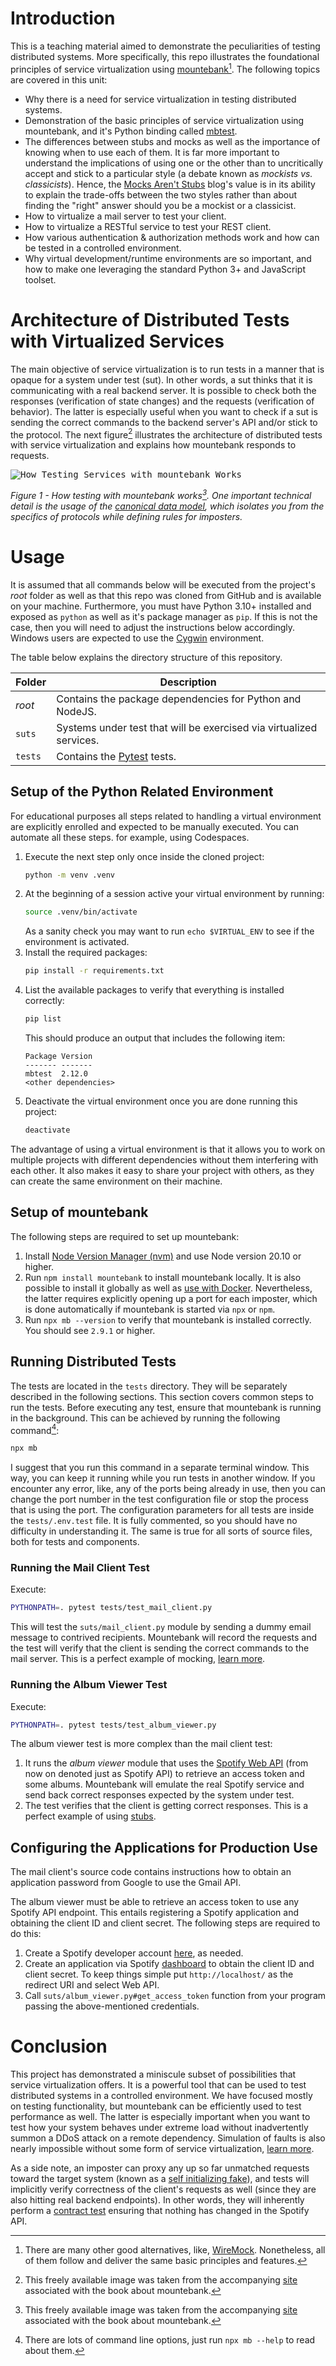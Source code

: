 # Introduction
This is a teaching material aimed to demonstrate the peculiarities of testing distributed systems. More specifically, this repo illustrates the foundational principles of service virtualization using [mountebank](https://www.mbtest.org/)[^1]. The following topics are covered in this unit:

- Why there is a need for service virtualization in testing distributed systems.
- Demonstration of the basic principles of service virtualization using mountebank, and it's Python binding called [mbtest](https://pypi.org/project/mbtest/).
- The differences between stubs and mocks as well as the importance of knowing when to use each of them. It is far more important to understand the implications of using one or the other than to uncritically accept and stick to a particular style (a debate known as _mockists vs. classicists_). Hence, the [Mocks Aren't Stubs](https://martinfowler.com/articles/mocksArentStubs.html) blog's value is in its ability to explain the trade-offs between the two styles rather than about finding the "right" answer should you be a mockist or a classicist.
- How to virtualize a mail server to test your client.
- How to virtualize a RESTful service to test your REST client.
- How various authentication & authorization methods work and how can be tested in a controlled environment.
- Why virtual development/runtime environments are so important, and how to make one leveraging the standard Python 3+ and JavaScript toolset.

# Architecture of Distributed Tests with Virtualized Services
The main objective of service virtualization is to run tests in a manner that is opaque for a system under test (sut). In other words, a sut thinks that it is communicating with a real backend server. It is possible to check both the responses (verification of state changes) and the requests (verification of behavior). The latter is especially useful when you want to check if a sut is sending the correct commands to the backend server's API and/or stick to the protocol. The next figure[^2] illustrates the architecture of distributed tests with service virtualization and explains how mountebank responds to requests. 

<kbd>![How Testing Services with mountebank Works](docs/mentalmodel-testing-microservices-with-mountebank2.png)</kbd>

*Figure 1 - How testing with mountebank works[^2]. One important technical detail is the usage of the [canonical data model](https://www.enterpriseintegrationpatterns.com/patterns/messaging/CanonicalDataModel.html), which isolates you from the specifics of protocols while defining rules for imposters.*

# Usage
It is assumed that all commands below will be executed from the project's *root* folder as well as that this repo 
was cloned from GitHub and is available on your machine. Furthermore, you must have Python 3.10+ 
installed and exposed as `python` as well as it's package manager as `pip`. 
If this is not the case, then you will need to adjust the instructions below accordingly. Windows users are
expected to use the [Cygwin](https://www.cygwin.com) environment.

The table below explains the directory structure of this repository.

| Folder    | Description                                                                      |
|-----------|----------------------------------------------------------------------------------|
| *root*    | Contains the package dependencies for Python and NodeJS.                         |
| `suts`    | Systems under test that will be exercised via virtualized services.              |
| `tests`   | Contains the [Pytest](https://docs.pytest.org/) tests.                           |

## Setup of the Python Related Environment
For educational purposes all steps related to handling a virtual environment are explicitly enrolled and expected to be manually executed. You can automate
all these steps. for example, using Codespaces.
1. Execute the next step only once inside the cloned project:
   ```bash
   python -m venv .venv
   ```
2. At the beginning of a session active your virtual environment by running:
   ```bash
   source .venv/bin/activate
   ```
   As a sanity check you may want to run `echo $VIRTUAL_ENV` to see if the environment is activated.
3. Install the required packages:
   ```bash
   pip install -r requirements.txt
   ```
4. List the available packages to verify that everything is installed correctly:
   ```bash
   pip list
   ```
   This should produce an output that includes the following item:
   ```
   Package Version
   ------- -------
   mbtest  2.12.0
   <other dependencies>
   ```
5. Deactivate the virtual environment once you are done running this project:
   ```bash
   deactivate
   ```
The advantage of using a virtual environment is that it allows you to work on multiple projects with different 
dependencies without them interfering with each other. It also makes it easy to share your project with others, 
as they can create the same environment on their machine.

## Setup of mountebank
The following steps are required to set up mountebank:

1. Install [Node Version Manager (nvm)](https://github.com/nvm-sh/nvm) and use Node version 20.10 or higher.
2. Run `npm install mountebank` to install mountebank locally. It is also possible to install it globally as well as [use with Docker](https://mbtest.readthedocs.io/en/latest/guide/docker.html). Nevertheless, the latter requires explicitly opening up a port for each imposter, which is done automatically if mountebank is started via `npx` or `npm`.
3. Run `npx mb --version` to verify that mountebank is installed correctly. You should see `2.9.1` or higher.

## Running Distributed Tests
The tests are located in the `tests` directory. They will be separately described in the following sections. This section covers common steps to run the tests. Before executing any test, ensure that mountebank is running in the background. This can be achieved by running the following command[^3]:
```bash
npx mb
```
I suggest that you run this command in a separate terminal window. This way, you can keep it running while you run tests in another window. If you encounter any error, like, any of the ports being already in use, then you can change the port number in the test configuration file or stop the process that is using the port. The configuration parameters for all tests are inside the `tests/.env.test` file. It is fully commented, so you should have no difficulty in understanding it. The same is true for all sorts of source files, both for tests and components.

### Running the Mail Client Test
Execute: 
```bash
PYTHONPATH=. pytest tests/test_mail_client.py
``` 
This will test the `suts/mail_client.py` module by sending a dummy email message to contrived recipients. Mountebank will record the requests and the test will verify that the client is sending the correct commands to the mail server. This is a perfect example of mocking, [learn more](https://www.mbtest.org/docs/api/mocks).

### Running the Album Viewer Test
Execute: 
```bash
PYTHONPATH=. pytest tests/test_album_viewer.py
```
The album viewer test is more complex than the mail client test:
1. It runs the _album viewer_ module that uses the [Spotify Web API](https://developer.spotify.com/documentation/web-api) (from now on denoted just as Spotify API) to retrieve an access token and some albums. Mountebank will emulate the real Spotify service and send back correct responses expected by the system under test.
2. The test verifies that the client is getting correct responses. This is a perfect example of using [stubs](https://www.mbtest.org/docs/api/stubs).

## Configuring the Applications for Production Use
The mail client's source code contains instructions how to obtain an application password from Google to use the Gmail API.

The album viewer must be able to retrieve an access token to use any Spotify API endpoint. This entails registering a Spotify application and obtaining the client ID and client secret. The following steps are required to do this:
1. Create a Spotify developer account [here](https://developer.spotify.com/), as needed. 
2. Create an application via Spotify [dashboard](https://developer.spotify.com/dashboard) to obtain the client ID and client secret. To keep things simple put `http://localhost/` as the redirect URI and select Web API.
3. Call `suts/album_viewer.py#get_access_token` function from your program passing the above-mentioned credentials. 

# Conclusion
This project has demonstrated a miniscule subset of possibilities that service virtualization offers. It is a powerful tool that can be used to test distributed systems in a controlled environment. We have focused mostly on testing functionality, but mountebank can be efficiently used to test performance as well. The latter is especially important when you want to test how your system behaves under extreme load without inadvertently summon a DDoS attack on a remote dependency. Simulation of faults is also nearly impossible without some form of service virtualization, [learn more](https://www.mbtest.org/docs/api/faults).

As a side note, an imposter can proxy any up so far unmatched requests toward the target system (known as a [self initializing fake](https://martinfowler.com/bliki/SelfInitializingFake.html)), and tests will implicitly verify correctness of the client's requests as well (since they are also hitting real backend endpoints). In other words, they will inherently perform a [contract test](https://martinfowler.com/bliki/ContractTest.html) ensuring that nothing has changed in the Spotify API.

[^1]: There are many other good alternatives, like, [WireMock](https://wiremock.org/). Nonetheless, all of them follow and deliver the same basic principles and features.
[^2]: This freely available image was taken from the accompanying [site](https://www.manning.com/books/testing-microservices-with-mountebank) associated with the book about mountebank.
[^3]: There are lots of command line options, just run `npx mb --help` to read about them.
